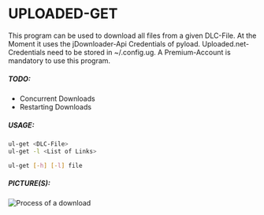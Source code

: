 # UPLOADED-GET

This program can be used to download all files from a given DLC-File. At the Moment it uses the jDownloader-Api Credentials of pyload. Uploaded.net-Credentials need to be stored in ~/.config.ug. A Premium-Account is mandatory to use this program.

##### TODO:

* Concurrent Downloads
* Restarting Downloads

##### USAGE:

```Bash
ul-get <DLC-File>
ul-get -l <List of Links>

ul-get [-h] [-l] file
```
##### PICTURE(S):
![Process of a download](http://fayesafe.org/img/screen.png)
